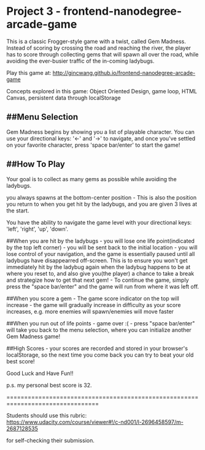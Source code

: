 Project 3 - frontend-nanodegree-arcade-game
===============================

This is a classic Frogger-style game with a twist, called Gem Madness.
Instead of scoring by crossing the road and reaching the river, the player has to
score through collecting gems that will spawn all over the road, while avoiding
the ever-busier traffic of the in-coming ladybugs.

Play this game at:
http://gincwang.github.io/frontend-nanodegree-arcade-game

Concepts explored in this game: Object Oriented Design, game loop, HTML Canvas, persistent data through localStorage

##Menu Selection
-----------------

Gem Madness begins by showing you a list of playable character. You can use your
directional keys: '<-' and '->' to navigate, and once you've settled on your
favorite character, press 'space bar/enter' to start the game!

##How To Play
-----------

Your goal is to collect as many gems as possible while avoiding the ladybugs.

you always spawns at the bottom-center position - This is also the position
you return to when you get hit by the ladybugs, and you are given 3 lives at the start.

You have the ability to navigate the game level with your directional keys:
'left', 'right', 'up', 'down'.

##When you are hit by the ladybugs
    - you will lose one life point(indicated by the top left corner)
    - you will be sent back to the initial location
    - you will lose control of your navigation, and the game is essentially
      paused until all ladybugs have disappearred off-screen. This is to ensure
      you won't get immediately hit by the ladybug again when the ladybug happens
      to be at where you reset to, and also give you(the player) a chance to take
      a break and strategize how to get that next gem!
    - To continue the game, simply press the "space bar/enter" and the game will run
      from where it was left off.

##When you score a gem
    - The game score indicator on the top will increase
    - the game will gradually increase in difficulty as your score increases,
      e.g. more enemies will spawn/enemies will move faster

##When you run out of life points
    - game over :(
    - press "space bar/enter" will take you back to the menu selection, where you can
      initialize another Gem Madness game!

##High Scores
    - your scores are recorded and stored in your browser's localStorage, so the next time you come back you can try to beat your old best score!

Good Luck and Have Fun!!


p.s. my personal best score is 32.

================================================================================

Students should use this rubric: https://www.udacity.com/course/viewer#!/c-nd001/l-2696458597/m-2687128535

for self-checking their submission.
